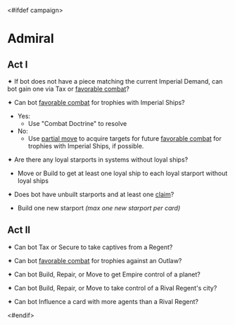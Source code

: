 <#ifdef campaign>
# Admiral

## Act I

✦ If bot does not have a piece matching the current Imperial Demand, can bot gain one via Tax or <ins>favorable combat</ins>?

✦ Can bot <ins>favorable combat</ins> for trophies with Imperial Ships?

- Yes:
	- Use "Combat Doctrine" to resolve
- No:
	- Use <ins>partial move</ins> to acquire targets for future <ins>favorable combat</ins> for trophies with Imperial Ships, if possible.

✦ Are there any loyal starports in systems without loyal ships?

- Move or Build to get at least one loyal ship to each loyal starport without loyal ships

✦ Does bot have unbuilt starports and at least one <ins>claim</ins>?

- Build one new starport *(max one new starport per card)*

## Act II

✦ Can bot Tax or Secure to take captives from a Regent?

✦ Can bot <ins>favorable combat</ins> for trophies against an Outlaw?

✦ Can bot Build, Repair, or Move to get Empire control of a planet?

✦ Can bot Build, Repair, or Move to take control of a Rival Regent's city?

✦ Can bot Influence a card with more agents than a Rival Regent?

<#endif>
